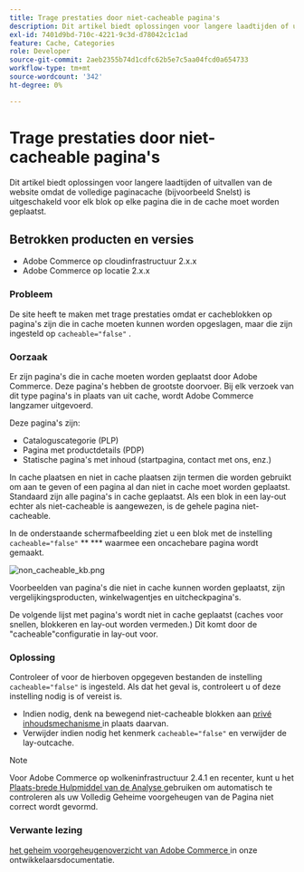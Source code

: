 ```yaml
---
title: Trage prestaties door niet-cacheable pagina's
description: Dit artikel biedt oplossingen voor langere laadtijden of uitvallen van de website omdat de volledige paginacache (bijvoorbeeld Snelst) is uitgeschakeld voor elk blok op elke pagina die in de cache moet worden geplaatst.
exl-id: 7401d9bd-710c-4221-9c3d-d78042c1c1ad
feature: Cache, Categories
role: Developer
source-git-commit: 2aeb2355b74d1cdfc62b5e7c5aa04fcd0a654733
workflow-type: tm+mt
source-wordcount: '342'
ht-degree: 0%

---
```


# Trage prestaties door niet-cacheable pagina&#39;s

Dit artikel biedt oplossingen voor langere laadtijden of uitvallen van de website omdat de volledige paginacache (bijvoorbeeld Snelst) is uitgeschakeld voor elk blok op elke pagina die in de cache moet worden geplaatst.

## Betrokken producten en versies

* Adobe Commerce op cloudinfrastructuur 2.x.x
* Adobe Commerce op locatie 2.x.x

### Probleem

De site heeft te maken met trage prestaties omdat er cacheblokken op pagina&#39;s zijn die in cache moeten kunnen worden opgeslagen, maar die zijn ingesteld op `cacheable="false"` .

### Oorzaak

Er zijn pagina&#39;s die in cache moeten worden geplaatst door Adobe Commerce. Deze pagina&#39;s hebben de grootste doorvoer. Bij elk verzoek van dit type pagina&#39;s in plaats van uit cache, wordt Adobe Commerce langzamer uitgevoerd.

Deze pagina&#39;s zijn:

* Cataloguscategorie (PLP)
* Pagina met productdetails (PDP)
* Statische pagina&#39;s met inhoud (startpagina, contact met ons, enz.)

In cache plaatsen en niet in cache plaatsen zijn termen die worden gebruikt om aan te geven of een pagina al dan niet in cache moet worden geplaatst. Standaard zijn alle pagina&#39;s in cache geplaatst. Als een blok in een lay-out echter als niet-cacheable is aangewezen, is de gehele pagina niet-cacheable.

In de onderstaande schermafbeelding ziet u een blok met de instelling `cacheable="false"` ** *** waarmee een oncachebare pagina wordt gemaakt.

![ non_cacheable_kb.png ](assets/non_cacheable_kb.png)

Voorbeelden van pagina&#39;s die niet in cache kunnen worden geplaatst, zijn vergelijkingsproducten, winkelwagentjes en uitcheckpagina&#39;s.

De volgende lijst met pagina&#39;s wordt niet in cache geplaatst (caches voor snellen, blokkeren en lay-out worden vermeden.) Dit komt door de &quot;cacheable&quot;configuratie in lay-out voor.

### Oplossing

Controleer of voor de hierboven opgegeven bestanden de instelling `cacheable="false"` is ingesteld. Als dat het geval is, controleert u of deze instelling nodig is of vereist is.

* Indien nodig, denk na bewegend niet-cacheable blokken aan [ privé inhoudsmechanisme ](https://developer.adobe.com/commerce/php/development/cache/page/private-content/) in plaats daarvan.
* Verwijder indien nodig het kenmerk `cacheable="false"` en verwijder de lay-outcache.

>[!NOTE]
>
>Voor Adobe Commerce op wolkeninfrastructuur 2.4.1 en recenter, kunt u het [ Plaats-brede Hulpmiddel van de Analyse ](https://experienceleague.adobe.com/en/docs/commerce-operations/tools/site-wide-analysis-tool/access) gebruiken om automatisch te controleren als uw Volledig Geheime voorgeheugen van de Pagina niet correct wordt gevormd.

### Verwante lezing

[ het geheim voorgeheugenoverzicht van Adobe Commerce ](https://developer.adobe.com/commerce/frontend-core/guide/caching/) in onze ontwikkelaarsdocumentatie.
